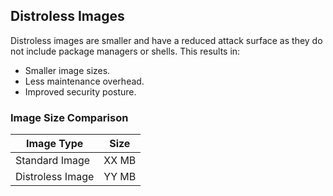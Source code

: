    ## Distroless Images

   Distroless images are smaller and have a reduced attack surface as they do not include package managers or shells. This results in:
   - Smaller image sizes.
   - Less maintenance overhead.
   - Improved security posture.

   ### Image Size Comparison
   | Image Type         | Size    |
   |--------------------|---------|
   | Standard Image     | XX MB  |
   | Distroless Image   | YY MB  |
